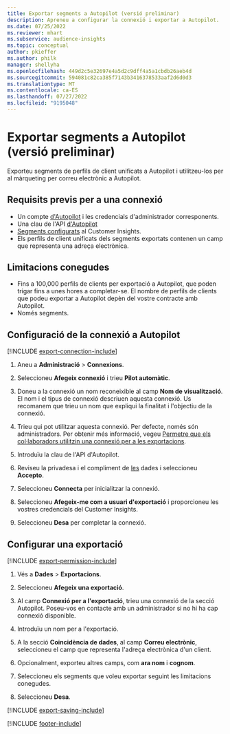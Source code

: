 ```yaml
---
title: Exportar segments a Autopilot (versió preliminar)
description: Apreneu a configurar la connexió i exportar a Autopilot.
ms.date: 07/25/2022
ms.reviewer: mhart
ms.subservice: audience-insights
ms.topic: conceptual
author: pkieffer
ms.author: philk
manager: shellyha
ms.openlocfilehash: 449d2c5e32697e4a5d2c9dff4a5a1cbdb26aeb4d
ms.sourcegitcommit: 594081c82ca385f7143b3416378533aaf2d6d0d3
ms.translationtype: MT
ms.contentlocale: ca-ES
ms.lasthandoff: 07/27/2022
ms.locfileid: "9195048"
---
```

# <a name="export-segments-to-autopilot-preview"></a>Exportar segments a Autopilot (versió preliminar)

Exporteu segments de perfils de client unificats a Autopilot i utilitzeu-los per al màrqueting per correu electrònic a Autopilot.

## <a name="prerequisites-for-a-connection"></a>Requisits previs per a una connexió

- Un compte [d'Autopilot](https://www.autopilothq.com/) i les credencials d'administrador corresponents.
- Una clau de l'API [d'Autopilot](https://autopilot.docs.apiary.io/#)
- [Segments configurats](segments.md) al Customer Insights.
- Els perfils de client unificats dels segments exportats contenen un camp que representa una adreça electrònica.

## <a name="known-limitations"></a>Limitacions conegudes

- Fins a 100,000 perfils de clients per exportació a Autopilot, que poden trigar fins a unes hores a completar-se. El nombre de perfils de clients que podeu exportar a Autopilot depèn del vostre contracte amb Autopilot.
- Només segments.

## <a name="set-up-connection-to-autopilot"></a>Configuració de la connexió a Autopilot

[!INCLUDE [export-connection-include](includes/export-connection-admn.md)]

1. Aneu a **Administració** > **Connexions**.

1. Seleccioneu **Afegeix connexió** i trieu **Pilot automàtic**.

1. Doneu a la connexió un nom reconeixible al camp **Nom de visualització**. El nom i el tipus de connexió descriuen aquesta connexió. Us recomanem que trieu un nom que expliqui la finalitat i l'objectiu de la connexió.

1. Trieu qui pot utilitzar aquesta connexió. Per defecte, només són administradors. Per obtenir més informació, vegeu [Permetre que els col·laboradors utilitzin una connexió per a les exportacions](connections.md#allow-contributors-to-use-a-connection-for-exports).

1. Introduïu la clau de l'API d'Autopilot.

1. Reviseu la privadesa i el compliment de [les](connections.md#data-privacy-and-compliance) dades i seleccioneu **Accepto**.

1. Seleccioneu **Connecta** per inicialitzar la connexió.

1. Seleccioneu **Afegeix-me com a usuari d'exportació** i proporcioneu les vostres credencials del Customer Insights.

1. Seleccioneu **Desa** per completar la connexió.

## <a name="configure-an-export"></a>Configurar una exportació

[!INCLUDE [export-permission-include](includes/export-permission.md)]

1. Vés a **Dades** > **Exportacions**.

1. Seleccioneu **Afegeix una exportació**.

1. Al camp **Connexió per a l'exportació**, trieu una connexió de la secció Autopilot. Poseu-vos en contacte amb un administrador si no hi ha cap connexió disponible.

1. Introduïu un nom per a l'exportació.

1. A la secció **Coincidència de dades**, al camp **Correu electrònic**, seleccioneu el camp que representa l'adreça electrònica d'un client.

1. Opcionalment, exporteu altres camps, com **ara nom** i **cognom**.

1. Seleccioneu els segments que voleu exportar seguint les limitacions conegudes.

1. Seleccioneu **Desa**.

[!INCLUDE [export-saving-include](includes/export-saving.md)]

[!INCLUDE [footer-include](includes/footer-banner.md)]

